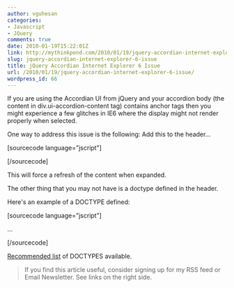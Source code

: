 ```yaml
---
author: vguhesan
categories:
- Javascript
- JQuery
comments: true
date: 2010-01-19T15:22:01Z
link: http://mythinkpond.com/2010/01/19/jquery-accordian-internet-explorer-6-issue/
slug: jquery-accordian-internet-explorer-6-issue
title: jQuery Accordian Internet Explorer 6 Issue
url: /2010/01/19/jquery-accordian-internet-explorer-6-issue/
wordpress_id: 66
---
```


If you are using the Accordian UI from jQuery and your accordion body (the content in div.ui-accordion-content tag) contains anchor tags then you might experience a few glitches in IE6 where the display might not render properly when selected.

One way to address this issue is the following:
Add this to the header...

[sourcecode language="jscript"]

<style>
.ui-accordion-content{ zoom: 1; }
</style>

[/sourcecode]

This will force a refresh of the content when expanded.

The other thing that you may not have is a doctype defined in the header.

Here's an example of a DOCTYPE defined:

[sourcecode language="jscript"]

<!DOCTYPE HTML PUBLIC "-//W3C//DTD HTML 4.01//EN" "http://www.w3.org/TR/html4/strict.dtd">
<html>
...

[/sourcecode]

[Recommended list](http://www.w3.org/QA/2002/04/valid-dtd-list.html) of DOCTYPES available.


<blockquote>If you find this article useful, consider signing up for my RSS feed or Email Newsletter. See links on the right side.</blockquote>
